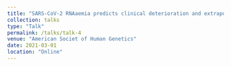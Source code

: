 ```yaml
---
title: "SARS-CoV-2 RNAaemia predicts clinical deterioration and extrapulmonary complications from COVID-19."
collection: talks
type: "Talk"
permalink: /talks/talk-4
venue: "American Societ of Human Genetics"
date: 2021-03-01
location: "Online"
---
```

